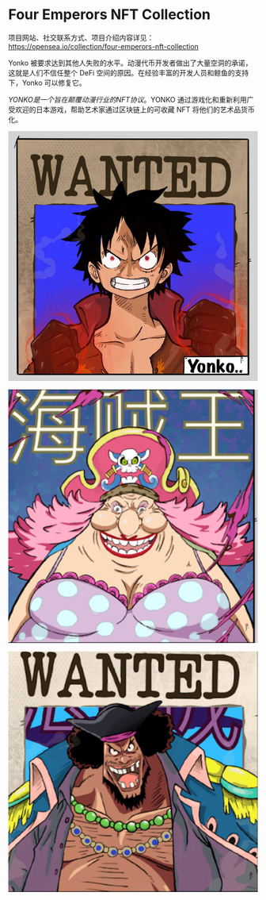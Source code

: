 # Four Emperors NFT Collection

项目网站、社交联系方式、项目介绍内容详见：https://opensea.io/collection/four-emperors-nft-collection

Yonko 被要求达到其他人失败的水平。动漫代币开发者做出了大量空洞的承诺，这就是人们不信任整个 DeFi 空间的原因。在经验丰富的开发人员和鲸鱼的支持下，Yonko 可以修复它。



$YONKO 是一个旨在颠覆动漫行业的 NFT 协议。$YONKO 通过游戏化和重新利用广受欢迎的日本游戏，帮助艺术家通过区块链上的可收藏 NFT 将他们的艺术品货币化。

![nft](01.jpg)

![nft](02.png)

![nft](03.png)
